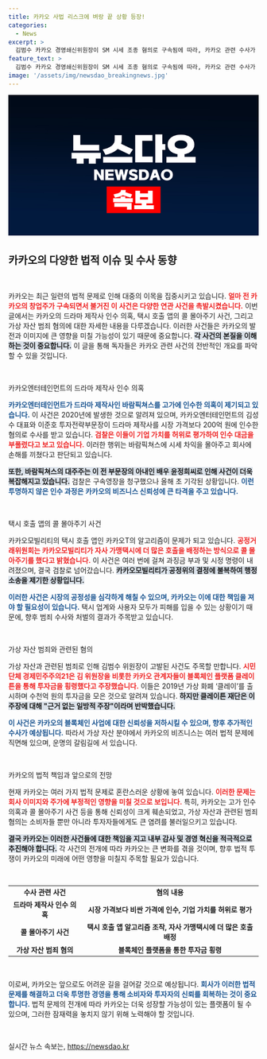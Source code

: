 ```yaml
---
title: 카카오 사법 리스크에 벼랑 끝 상황 등장!
categories:
  - News
excerpt: >
  김범수 카카오 경영쇄신위원장이 SM 시세 조종 혐의로 구속됨에 따라, 카카오 관련 수사가 급물살을 타고 있다. 드라마 제작사 고가 인수 의혹과 택시 호출 콜 몰아주기 사건 등 다양한 혐의로 검찰의 칼날이 다가오고 있다. 과연 카카오는 이 폭풍을 어떻게 헤쳐 나갈까?
feature_text: >
  김범수 카카오 경영쇄신위원장이 SM 시세 조종 혐의로 구속됨에 따라, 카카오 관련 수사가 급물살을 타고 있다. 드라마 제작사 고가 인수 의혹과 택시 호출 콜 몰아주기 사건 등 다양한 혐의로 검찰의 칼날이 다가오고 있다. 과연 카카오는 이 폭풍을 어떻게 헤쳐 나갈까?
image: '/assets/img/newsdao_breakingnews.jpg'
---
```


<p><img src="/assets/img/newsdao_breakingnews.jpg" alt="bookingtag 속보" /></p>

<h2 data-ke-size="size26">카카오의 다양한 법적 이슈 및 수사 동향</h2>

<p data-ke-size="size16">&nbsp;</p>

<p>카카오는 최근 일련의 법적 문제로 인해 대중의 이목을 집중시키고 있습니다. <b><span style="color: #ee2323;">얼마 전 카카오의 창업주가 구속되면서 불거진 이 사건은 다양한 연관 사건을 촉발시켰습니다.</span></b> 이번 글에서는 카카오의 드라마 제작사 인수 의혹, 택시 호출 앱의 콜 몰아주기 사건, 그리고 가상 자산 범죄 혐의에 대한 자세한 내용을 다루겠습니다. 이러한 사건들은 카카오의 발전과 이미지에 큰 영향을 미칠 가능성이 있기 때문에 중요합니다. <b><span style="background-color: #21538527;">각 사건의 본질을 이해하는 것이 중요합니다.</span></b> 이 글을 통해 독자들은 카카오 관련 사건의 전반적인 개요를 파악할 수 있을 것입니다. </p>

<p data-ke-size="size16">&nbsp;</p>

<p>카카오엔터테인먼트의 드라마 제작사 인수 의혹</p>

<p><b><span style="color: #1a5490;">카카오엔터테인먼트가 드라마 제작사인 바람픽쳐스를 고가에 인수한 의혹이 제기되고 있습니다.</span></b> 이 사건은 2020년에 발생한 것으로 알려져 있으며, 카카오엔터테인먼트의 김성수 대표와 이준호 투자전략부문장이 드라마 제작사를 시장 가격보다 200억 원에 인수한 혐의로 수사를 받고 있습니다. <b><span style="color: #ee2323;">검찰은 이들이 기업 가치를 허위로 평가하여 인수 대금을 부풀렸다고 보고 있습니다.</span></b> 이러한 행위는 바람픽쳐스에 시세 차익을 몰아주고 회사에 손해를 끼쳤다고 판단되고 있습니다. </p>

<p><b><span style="background-color: #21538527;">또한, 바람픽쳐스의 대주주는 이 전 부문장의 아내인 배우 윤정희씨로 인해 사건이 더욱 복잡해지고 있습니다.</span></b> 검찰은 구속영장을 청구했으나 올해 초 기각된 상황입니다. <b><span style="color: #1a5490;">이런 투명하지 않은 인수 과정은 카카오의 비즈니스 신뢰성에 큰 타격을 주고 있습니다.</span></b> </p>

<p data-ke-size="size16">&nbsp;</p>

<p>택시 호출 앱의 콜 몰아주기 사건</p>

<p>카카오모빌리티의 택시 호출 앱인 카카오T의 알고리즘이 문제가 되고 있습니다. <b><span style="color: #ee2323;">공정거래위원회는 카카오모빌리티가 자사 가맹택시에 더 많은 호출을 배정하는 방식으로 콜 몰아주기를 했다고 밝혔습니다.</span></b> 이 사건은 여러 번에 걸쳐 과징금 부과 및 시정 명령이 내려졌으며, 결국 검찰로 넘어갔습니다. <b><span style="background-color: #21538527;">카카오모빌리티가 공정위의 결정에 불복하여 행정소송을 제기한 상황입니다.</span></b> </p>

<p><b><span style="color: #1a5490;">이러한 사건은 시장의 공정성을 심각하게 해칠 수 있으며, 카카오는 이에 대한 책임을 져야 할 필요성이 있습니다.</span></b> 택시 업계와 사용자 모두가 피해를 입을 수 있는 상황이기 때문에, 향후 범죄 수사와 처벌의 결과가 주목받고 있습니다. </p>

<p data-ke-size="size16">&nbsp;</p>

<p>가상 자산 범죄와 관련된 혐의</p>

<p>가상 자산과 관련된 범죄로 인해 김범수 위원장이 고발된 사건도 주목할 만합니다. <b><span style="color: #ee2323;">시민단체 경제민주주의21은 김 위원장을 비롯한 카카오 관계자들이 블록체인 플랫폼 클레이튼을 통해 투자금을 횡령했다고 주장했습니다.</span></b> 이들은 2019년 가상 화폐 ‘클레이’를 출시하며 수천억 원의 투자금을 모은 것으로 알려져 있습니다. <b><span style="background-color: #21538527;">하지만 클레이튼 재단은 이 주장에 대해 "근거 없는 일방적 주장"이라며 반박했습니다.</span></b> </p>

<p><b><span style="color: #1a5490;">이 사건은 카카오의 블록체인 사업에 대한 신뢰성을 저하시킬 수 있으며, 향후 추가적인 수사가 예상됩니다.</span></b> 따라서 가상 자산 분야에서 카카오의 비즈니스는 여러 법적 문제에 직면해 있으며, 운명의 갈림길에 서 있습니다. </p>

<p data-ke-size="size16">&nbsp;</p>

<p>카카오의 법적 책임과 앞으로의 전망</p>

<p>현재 카카오는 여러 가지 법적 문제로 혼란스러운 상황에 놓여 있습니다. <b><span style="color: #ee2323;">이러한 문제는 회사 이미지와 주가에 부정적인 영향을 미칠 것으로 보입니다.</span></b> 특히, 카카오는 고가 인수 의혹과 콜 몰아주기 사건 등을 통해 신뢰성이 크게 훼손되었고, 가상 자산과 관련된 범죄 혐의는 소비자들 뿐만 아니라 투자자들에게도 큰 염려를 불러일으키고 있습니다. </p>

<p><b><span style="background-color: #21538527;">결국 카카오는 이러한 사건들에 대한 책임을 지고 내부 감사 및 경영 혁신을 적극적으로 추진해야 합니다.</span></b> 각 사건의 전개에 따라 카카오는 큰 변화를 겪을 것이며, 향후 법적 투쟁이 카카오의 미래에 어떤 영향을 미칠지 주목할 필요가 있습니다. </p>

<p data-ke-size="size16">&nbsp;</p>

<table style="width: 100%; border-collapse: collapse;">
    <tbody>
        <tr>
            <td style="text-align: center; height: 17px;"><b>수사 관련 사건</b></td>
            <td style="text-align: center; height: 17px;"><b>혐의 내용</b></td>
        </tr>
        <tr>
            <td style="text-align: center; height: 17px;"><b>드라마 제작사 인수 의혹</b></td>
            <td style="text-align: center; height: 17px;"><b>시장 가격보다 비싼 가격에 인수, 기업 가치를 허위로 평가</b></td>
        </tr>
        <tr>
            <td style="text-align: center; height: 17px;"><b>콜 몰아주기 사건</b></td>
            <td style="text-align: center; height: 17px;"><b>택시 호출 앱 알고리즘 조작, 자사 가맹택시에 더 많은 호출 배정</b></td>
        </tr>
        <tr>
            <td style="text-align: center; height: 17px;"><b>가상 자산 범죄 혐의</b></td>
            <td style="text-align: center; height: 17px;"><b>블록체인 플랫폼을 통한 투자금 횡령</b></td>
        </tr>
    </tbody>
</table>

<p data-ke-size="size16">&nbsp;</p>

<p>이로써, 카카오는 앞으로도 어려운 길을 걸어갈 것으로 예상됩니다. <b><span style="color: #1a5490;">회사가 이러한 법적 문제를 해결하고 더욱 투명한 경영을 통해 소비자와 투자자의 신뢰를 회복하는 것이 중요합니다.</span></b> 법적 문제의 전개에 따라 카카오는 더욱 성장할 가능성이 있는 플랫폼이 될 수 있으며, 그러한 잠재력을 놓치지 않기 위해 노력해야 할 것입니다. </p>

<p data-ke-size="size16">&nbsp;</p>
실시간 뉴스 속보는, <a href="https://newsdao.kr" rel="dofollow">https://newsdao.kr</a>


